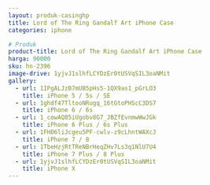 ```yaml
---
layout: produk-casinghp
title: Lord of The Ring Gandalf Art iPhone Case
categories: iphone

# Produk
product-title: Lord of The Ring Gandalf Art iPhone Case
harga: 90000
sku: hn-2396
image-drive: 1yjvJ1slhfLCYDzEr0tUSVqSIL3oaNMit
gallery:
  - url: 1IPgALJzB7mUB5pHs5-1QX9as1_pGrLO3
    title: iPhone 5 / 5s / SE
  - url: 1ghdf47TltooNRugq_16tGtoPHScC3DS7
    title: iPhone 6 / 6s
  - url: 1_cowAQ85iUgobv8G7_JBZfEvnmwWwJGk
    title: iPhone 6 Plus / 6s Plus
  - url: 1FHO6liJcgeu5PF-cwlv-z9cLhntWAXcJ
    title: iPhone 7 / 8
  - url: 1TbeHzjRtTReNBrHeqZHv7Ls3q1NlU7U4
    title: iPhone 7 Plus / 8 Plus
  - url: 1yjvJ1slhfLCYDzEr0tUSVqSIL3oaNMit
    title: iPhone X
---
```

